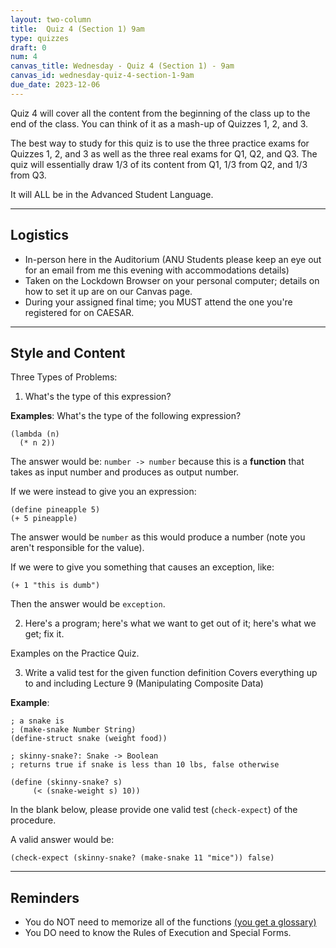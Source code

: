 ```yaml
---
layout: two-column
title:  Quiz 4 (Section 1) 9am
type: quizzes
draft: 0
num: 4
canvas_title: Wednesday - Quiz 4 (Section 1) - 9am 
canvas_id: wednesday-quiz-4-section-1-9am
due_date: 2023-12-06
---
```


Quiz 4 will cover all the content from the beginning of the class up to the end of the class. You can think of it as a mash-up of Quizzes 1, 2, and 3.

The best way to study for this quiz is to use the three practice exams for Quizzes 1, 2, and 3 as well as the three real exams for Q1, Q2, and Q3. The quiz will essentially draw 1/3 of its content from Q1, 1/3 from Q2, and 1/3 from Q3.

It will ALL be in the Advanced Student Language.

* * *

## Logistics

* In-person here in the Auditorium (ANU Students please keep an eye out for an email from me this evening with accommodations details)
* Taken on the Lockdown Browser on your personal computer; details on how to set it up are on our Canvas page.</a>
* During your assigned final time; you MUST attend the one you're registered for on CAESAR.

* * *

## Style and Content

Three Types of Problems:

1. What's the type of this expression?

**Examples**: What's the type of the following expression?

```racket
(lambda (n)
  (* n 2))
```

The answer would be: `number -> number` because this is a **function** that takes as input number and produces as output number.

If we were instead to give you an expression:

```racket
(define pineapple 5)
(+ 5 pineapple)
```

The answer would be `number` as this would produce a number (note you aren't responsible for the value).

If we were to give you something that causes an exception, like:

```racket
(+ 1 "this is dumb")
```

Then the answer would be `exception`.

2. Here's a program; here's what we want to get out of it; here's what we get; fix it.

Examples on the Practice Quiz.

3. Write a valid test for the given function definition
Covers everything up to and including Lecture 9 (Manipulating Composite Data)

**Example**:

```racket
; a snake is
; (make-snake Number String)
(define-struct snake (weight food))

; skinny-snake?: Snake -> Boolean
; returns true if snake is less than 10 lbs, false otherwise

(define (skinny-snake? s)
     (< (snake-weight s) 10))
```

In the blank below, please provide one valid test (`check-expect`) of the procedure.

A valid answer would be:

```racket
(check-expect (skinny-snake? (make-snake 11 "mice")) false)
```

* * *

## Reminders

* You do NOT need to memorize all of the functions <a target="_blank" href="{{site.url}}/course-files/quizzes/q3_glossary_compact.pdf">(you get a glossary)</a>
* You DO need to know the Rules of Execution and Special Forms.